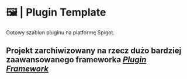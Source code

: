 # 🖼️ | Plugin Template
Gotowy szablon pluginu na platformę Spigot.

## Projekt zarchiwizowany na rzecz dużo bardziej zaawansowanego frameworka *[Plugin Framework](https://github.com/BagnoDevelopment/bagnolimited-plugin-framework)*
